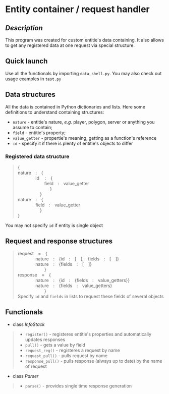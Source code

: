 # Entity container / request handler
## *Description*
This program was created for custom entitie's data containing. It also allows to get any registered data at one request via special structure.
## Quick launch
Use all the functionals by importing `data_shell.py`. You may also check out usage examples in `test.py`
## Data structures
All the data is contained in Python dictionaries and lists. Here some definitions to understand containing structures:
- `nature` - entitie's nature, *e.g.* player, polygon, server or anything you assume to contain;
- `field` - entitie's property;
- `value_getter` - propertie's meaning, getting as a function's reference
- `id` - specify it if there is plenty of entitie's objects to differ
### Registered data structure
 
 >{\
 >nature&emsp;:&emsp;{\
 >&emsp;&emsp;&emsp;&emsp;id &emsp;:&emsp;{\
 >&emsp;&emsp;&emsp;&emsp;&emsp;&emsp;field&emsp;:&emsp;value_getter\
 >&emsp;&emsp;&emsp;&emsp;&emsp;&emsp; &emsp;}\
 >&emsp;&emsp;&emsp;&emsp;&emsp;}\
 >nature&emsp;:&emsp;{\
 >&emsp;&emsp;&emsp;&emsp;field&emsp;:&emsp;value_getter\
 >&emsp;&emsp;&emsp;&emsp;&emsp;}\
 >}

You may not specify `id` if entity is single object

## Request and response structures

>request&emsp;=&emsp;{\
>&emsp;&emsp;&emsp;&emsp;nature&emsp;:&emsp;{id&emsp;:&emsp;[&emsp;],&emsp;fields&emsp;:&emsp;[&emsp;]}\
>&emsp;&emsp;&emsp;&emsp;nature&emsp;:&emsp;{fields&emsp;:&emsp;[&emsp;]}\
>&emsp;&emsp;&emsp;&emsp;&emsp;&emsp;}\
>response&emsp;=&emsp;{\
>&emsp;&emsp;&emsp;&emsp;nature&emsp;:&emsp;{id&emsp;:&emsp;{fields&emsp;:&emsp;value_getters}}\
>&emsp;&emsp;&emsp;&emsp;nature&emsp;:&emsp;{fields&emsp;:&emsp;value_getters}\
>&emsp;&emsp;&emsp;&emsp;&emsp;&emsp;}\
Specify `id` and `fields` in lists to request these fields of several objects

## Functionals
- class *InfoStack*
>- `register()` - registeres entitie's properties and automatically updates responses
>- `pull()` - gets a value by field
>- `request_reg()` - registeres a request by name
>- `request_pull()` - pulls request by name
>- `response_pull()` - pulls response (always up to date) by the name of request 
- class *Parser*
>- `parse()` - provides single time response generation
